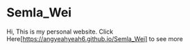 # Semla_Wei
Hi, This is my personal website. 
Click Here[https://angyeahyeah6.github.io/Semla_Wei] to see more
